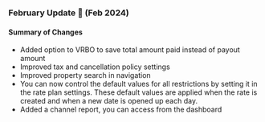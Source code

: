 ### February Update 🚀 (Feb 2024)

#### Summary of Changes
- Added option to VRBO to save total amount paid instead of payout amount
- Improved tax and cancellation policy settings
- Improved property search in navigation
- You can now control the default values for all restrictions by setting it in the rate plan settings. These default values are applied when the rate is created and when a new date is opened up each day.
- Added a channel report, you can access from the dashboard
